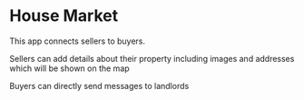# House Market

This app connects sellers to buyers. 

Sellers can add details about their property including images and addresses which will be shown on the map

Buyers can directly send messages to landlords
